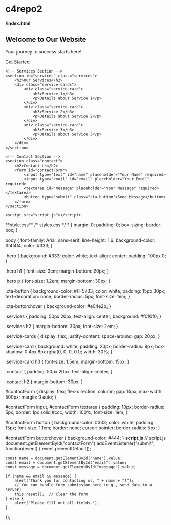 # c4repo2
**/index.html**
<!DOCTYPE html>
<html lang="en">
<head>
    <meta charset="UTF-8">
    <meta name="viewport" content="width=device-width, initial-scale=1.0">
    <title>Simple Landing Page</title>
    <link rel="stylesheet" href="styles.css">
</head>
<body>
    <!-- Hero Section -->
    <section class="hero">
        <div class="hero-content">
            <h1>Welcome to Our Website</h1>
            <p>Your journey to success starts here!</p>
            <a href="#services" class="cta-button">Get Started</a>
        </div>
    </section>

    <!-- Services Section -->
    <section id="services" class="services">
        <h2>Our Services</h2>
        <div class="service-cards">
            <div class="service-card">
                <h3>Service 1</h3>
                <p>Details about Service 1</p>
            </div>
            <div class="service-card">
                <h3>Service 2</h3>
                <p>Details about Service 2</p>
            </div>
            <div class="service-card">
                <h3>Service 3</h3>
                <p>Details about Service 3</p>
            </div>
        </div>
    </section>

    <!-- Contact Section -->
    <section class="contact">
        <h2>Contact Us</h2>
        <form id="contactForm">
            <input type="text" id="name" placeholder="Your Name" required>
            <input type="email" id="email" placeholder="Your Email" required>
            <textarea id="message" placeholder="Your Message" required></textarea>
            <button type="submit" class="cta-button">Send Message</button>
        </form>
    </section>

    <script src="script.js"></script>
</body>
</html>
**style.css**
/* styles.css */
* {
    margin: 0;
    padding: 0;
    box-sizing: border-box;
}

body {
    font-family: Arial, sans-serif;
    line-height: 1.6;
    background-color: #f4f4f4;
    color: #333;
}

.hero {
    background: #333;
    color: white;
    text-align: center;
    padding: 100px 0;
}

.hero h1 {
    font-size: 3em;
    margin-bottom: 20px;
}

.hero p {
    font-size: 1.2em;
    margin-bottom: 30px;
}

.cta-button {
    background-color: #FF5733;
    color: white;
    padding: 15px 30px;
    text-decoration: none;
    border-radius: 5px;
    font-size: 1em;
}

.cta-button:hover {
    background-color: #e04e2b;
}

.services {
    padding: 50px 20px;
    text-align: center;
    background: #f0f0f0;
}

.services h2 {
    margin-bottom: 30px;
    font-size: 2em;
}

.service-cards {
    display: flex;
    justify-content: space-around;
    gap: 20px;
}

.service-card {
    background: white;
    padding: 20px;
    border-radius: 8px;
    box-shadow: 0 4px 8px rgba(0, 0, 0, 0.1);
    width: 30%;
}

.service-card h3 {
    font-size: 1.5em;
    margin-bottom: 15px;
}

.contact {
    padding: 50px 20px;
    text-align: center;
}

.contact h2 {
    margin-bottom: 30px;
}

#contactForm {
    display: flex;
    flex-direction: column;
    gap: 15px;
    max-width: 500px;
    margin: 0 auto;
}

#contactForm input,
#contactForm textarea {
    padding: 10px;
    border-radius: 5px;
    border: 1px solid #ccc;
    width: 100%;
    font-size: 1em;
}

#contactForm button {
    background-color: #333;
    color: white;
    padding: 15px;
    font-size: 1.1em;
    border: none;
    cursor: pointer;
    border-radius: 5px;
}

#contactForm button:hover {
    background-color: #444;
}
**script.js**
// script.js
document.getElementById("contactForm").addEventListener("submit", function(event) {
    event.preventDefault();

    const name = document.getElementById("name").value;
    const email = document.getElementById("email").value;
    const message = document.getElementById("message").value;

    if (name && email && message) {
        alert("Thank you for contacting us, " + name + "!");
        // You can handle form submission here (e.g., send data to a server)
        this.reset();  // Clear the form
    } else {
        alert("Please fill out all fields.");
    }
});
